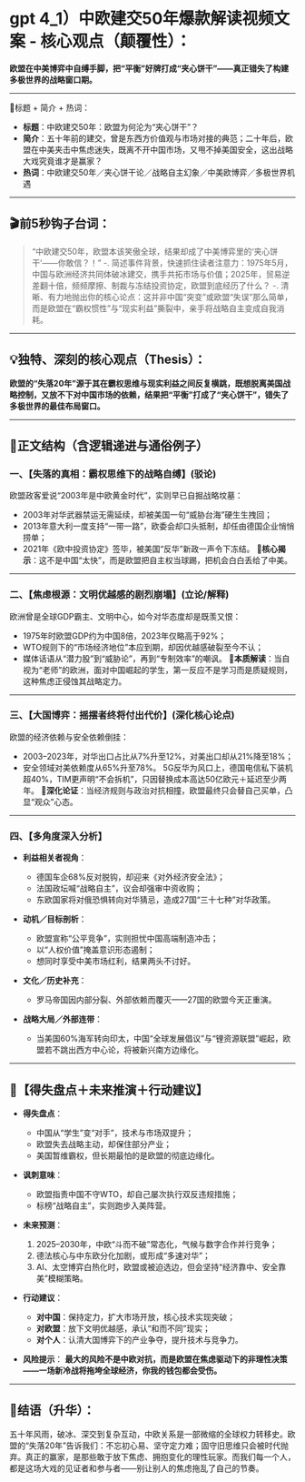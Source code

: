 # gpt 4_1）中欧建交50年爆款解读视频文案 - 核心观点（颠覆性）：

**欧盟在中美博弈中自缚手脚，把“平衡”好牌打成“夹心饼干”——真正错失了构建多极世界的战略窗口期。**

---

🎯标题 + 简介 + 热词：

* **标题**：中欧建交50年：欧盟为何沦为“夹心饼干”？
* **简介**：五十年前的建交，曾是东西方价值观与市场对接的典范；二十年后，欧盟在中美夹击中焦虑迷失，既离不开中国市场，又甩不掉美国安全，这出战略大戏究竟谁才是赢家？
* **热词**：中欧建交50年／夹心饼干论／战略自主幻象／中美欧博弈／多极世界机遇

---

## 🎬前5秒钩子台词：

> “中欧建交50年，欧盟本该笑傲全球，结果却成了中美博弈里的‘夹心饼干’——你敢信？！”
> -. 简述事件背景，快速抓住读者注意力：1975年5月，中国与欧洲经济共同体破冰建交，携手共拓市场与价值；2025年，贸易逆差翻十倍，频频摩擦、制裁与冻结投资协定，欧盟到底经历了什么？
> -. 清晰、有力地抛出你的核心论点：这并非中国“突变”或欧盟“失误”那么简单，而是欧盟在“霸权惯性”与“现实利益”撕裂中，亲手将战略自主变成自我消耗。

---

## 💡独特、深刻的核心观点（Thesis）：

**欧盟的“失落20年”源于其在霸权思维与现实利益之间反复横跳，既想脱离美国战略控制，又放不下对中国市场的依赖，结果把“平衡”打成了“夹心饼干”，错失了多极世界的最佳布局窗口。**

---

## 🧩正文结构（含逻辑递进与通俗例子）

### 一、【失落的真相：霸权思维下的战略自缚】(驳论)

欧盟政客爱说“2003年是中欧黄金时代”，实则早已自掘战略坟墓：

* 2003年对华武器禁运无需延续，却被美国一句“威胁台海”硬生生拽回；
* 2013年意大利一度支持“一带一路”，欧委会却口头抵制，却任由德国企业悄悄捞单；
* 2021年《欧中投资协定》签毕，被美国“反华”新政一声令下冻结。
  🧠**核心揭示**：这不是中国“太快”，而是欧盟把自主权当球踢，把机会白白丢给了中美。

---

### 二、【焦虑根源：文明优越感的剧烈崩塌】(立论/解释)

欧洲曾是全球GDP霸主、文明中心，如今对华态度却是既羡又恨：

* 1975年时欧盟GDP约为中国8倍，2023年仅略高于92%；
* WTO规则下的“市场经济地位”本应到期，却因优越感破裂至今不认；
* 媒体话语从“潜力股”到“威胁论”，再到“专制效率”的嘲讽。
  🧠**本质解读**：当自视为“老师”的欧洲，面对中国崛起的学生，第一反应不是学习而是质疑规则，这种焦虑正侵蚀其战略定力。

---

### 三、【大国博弈：摇摆者终将付出代价】(深化核心论点)

欧盟的经济依赖与安全依赖倒挂：

* 2003–2023年，对华出口占比从7%升至12%，对美出口却从21%降至18%；
* 安全领域对美依赖度从65%升至78%。
  5G反华为风口上，德国电信私下装机超40%，TIM更声明“不会拆机”，只因替换成本高达50亿欧元＋延迟至少两年。
  🧠**深化论证**：当经济规则与政治对抗相撞，欧盟最终只会替自己买单，凸显“观众”心态。

---

### 四、【多角度深入分析】

* **利益相关者视角**：

  * 德国车企68%反对脱钩，却迎来《对外经济安全法》；
  * 法国政坛喊“战略自主”，议会却强审中资收购；
  * 东欧国家将对俄恐惧转向对华猜忌，造成27国“三十七种”对华政策。
* **动机／目标剖析**：

  * 欧盟宣称“公平竞争”，实则担忧中国高端制造冲击；
  * 以“人权价值”掩盖意识形态遏制；
  * 想同时享受中美市场红利，结果两头不讨好。
* **文化／历史补充**：

  * 罗马帝国因内部分裂、外部依赖而覆灭——27国的欧盟今天正重演。
* **战略大局／外部连带**：

  * 当美国60%海军转向印太，中国“全球发展倡议”与“锂资源联盟”崛起，欧盟若不跳出西方中心论，将被新兴南方边缘化。

---

## 📌【得失盘点＋未来推演＋行动建议】

* **得失盘点**：

  * 中国从“学生”变“对手”，技术与市场双提升；
  * 欧盟失去战略主动，却保住部分产业；
  * 美国暂维霸权，但长期最怕的是欧盟的彻底边缘化。
* **讽刺意味**：

  * 欧盟指责中国不守WTO，却自己屡次执行双反违规措施；
  * 标榜“战略自主”，实则跑步入美阵营。
* **未来预测**：

  1. 2025–2030年，中欧“斗而不破”常态化，气候与数字合作并行竞争；
  2. 德法核心与中东欧分化加剧，或形成“多速对华”；
  3. AI、太空博弈白热化时，欧盟或被迫选边，但会坚持“经济靠中、安全靠美”模糊策略。
* **行动建议**：

  * **对中国**：保持定力，扩大市场开放，核心技术实现突破；
  * **对欧盟**：放下文明优越感，承认“和而不同”现实；
  * **对个人**：认清大国博弈下的产业争夺，提升技术与竞争力。
* **风险提示**：
  **最大的风险不是中欧对抗，而是欧盟在焦虑驱动下的非理性决策——一场新冷战将拖垮全球经济，你我的钱包都会受伤。**

---

## 🎯结语（升华）：

五十年风雨，破冰、深交到复杂互动，中欧关系是一部微缩的全球权力转移史。欧盟的“失落20年”告诉我们：不忘初心易、坚守定力难；固守旧思维只会被时代抛弃。真正的赢家，是那些敢于放下焦虑、拥抱变化的理性玩家。而我们每一个人，都是这场大戏的见证者和参与者——别让别人的焦虑拖乱了自己的节奏。
